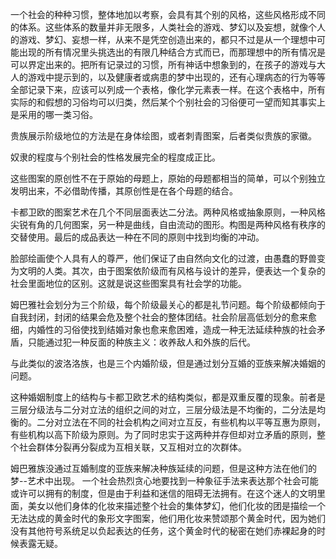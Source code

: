 一个社会的种种习惯，整体地加以考察，会具有其个别的风格，这些风格形成不同的体系。这些体系的数量并非无限多，人类社会的游戏、梦幻以及妄想，就像个人的游戏、梦幻、妄想一样，从来不是凭空创造出来的，都只不过是从一个理想中可能出现的所有情况里头挑选出的有限几种结合方式而已，而那理想中的所有情况是可以界定出来的。把所有记录过的习惯，所有神话中想象到的，在孩子的游戏与大人的游戏中提示到的，以及健康者或病患的梦中出现的，还有心理病态的行为等等全部记录下来，应该可以列成一个表格，像化学元素表一样。在这个表格中，所有实际的和假想的习俗均可以归类，然后某个个别社会的习俗便可一望而知其事实上是采用的哪一类习俗。

贵族展示阶级地位的方法是在身体绘图，或者刺青图案，后者类似贵族的家徽。

奴隶的程度与个别社会的性格发展完全的程度成正比。

这些图案的原创性不在于原始的母题上，原始的母题都相当的简单，可以个别独立发明出来，不必借助传播，其原创性是在各个母题的结合。

卡都卫欧的图案艺术在几个不同层面表达二分法。两种风格或抽象原则，一种风格尖锐有角的几何图案，另一种是曲线，自由流动的图形。构图是两种风格有秩序的交替使用。最后的成品表达一种在不同的原则中找到均衡的冲动。



脸部绘画使个人具有人的尊严，他们保证了由自然向文化的过渡，由愚蠢的野兽变为文明的人类。其次，由于图案依阶级而有风格与设计的差异，便表达一个复杂的社会里面地位的区别。这就是说这些图案具有社会学的功能。

姆巴雅社会划分为三个阶级，每个阶级最关心的都是礼节问题。每个阶级都倾向于自我封闭，封闭的结果会危及整个社会的整体团结。社会阶层高低划分的愈来愈细，内婚性的习俗使找到结婚对象也愈来愈困难，造成一种无法延续种族的社会矛盾，只能通过犯一种反面的种族主义：收养敌人和外族的后代。

与此类似的波洛洛族，也是三个内婚阶级，但是通过划分互婚的亚族来解决婚姻的问题。

这种婚姻制度上的结构与卡都卫欧艺术的结构类似，都是双重反覆的现象。前者是三层分级法与二分对立法的组织之间的对立，三层分级法是不均衡的，二分法是均衡的。二分对立法在不同的社会机构之间对立互反，有些机构以平等互惠为原则，有些机构以高下阶级为原则。为了同时忠实于这两种并存但却对立矛盾的原则，整个社会群体分裂再分裂成为互相关联，又互相对立的次群体。

姆巴雅族没通过互婚制度的亚族来解决种族延续的问题，但是这种方法在他们的梦--艺术中出现。
一个社会热烈贪心地要找到一种象征手法来表达那个社会可能或许可以拥有的制度，但是由于利益和迷信的阻碍无法拥有。在这个迷人的文明里面，美女以他们身体的化妆来描述整个社会的集体梦幻，他们化妆的团是描绘一个无法达成的黄金时代的象形文字图案，他们用化妆来赞颂那个黄金时代，因为她们没有其他符号系统足以负起表达的任务，这个黄金时代的秘密在她们赤裸起身的时候表露无疑。

